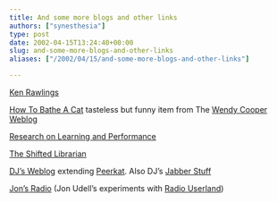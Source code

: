 ```yaml
---
title: And some more blogs and other links
authors: ["synesthesia"]
type: post
date: 2002-04-15T13:24:40+00:00
slug: and-some-more-blogs-and-other-links 
aliases: ["/2002/04/15/and-some-more-blogs-and-other-links"]

---
```

<a href="https://radio.weblogs.com/0101156/" target="_blank">Ken Rawlings</a>
  
<a href="https://wendycooper.blogspot.com/2002_03_31_wendycooper_archive.html#75122551" target="_blank">How To Bathe A Cat</a> tasteless but funny item from The <a href="https://wendycooper.blogspot.com/"  target="_blank">Wendy Cooper Weblog</a>
  
<a href="https://www.internettime.com/itimegroup/research.htm"  target="_blank">Research on Learning and Performance</a>
  
<a href="https://www.theshiftedlibrarian.com/" target="_blank">The Shifted Librarian</a>
  
<a href="https://www.pipetree.com:8080/" target="_blank">DJ&#8217;s Weblog</a> extending <a href="https://www.oreillynet.com/~rael/lang/python/peerkat/" target="_blank">Peerkat</a>. Also DJ&#8217;s <a href="https://www.pipetree.com/jabber/" target="_blank" >Jabber Stuff</a>
  
<a href="https://radio.weblogs.com/0100887/" target="_blank">Jon&#8217;s Radio</a> (Jon Udell&#8217;s experiments with <a href="https://radio.userland.com/" target="_blank">Radio Userland</a>)